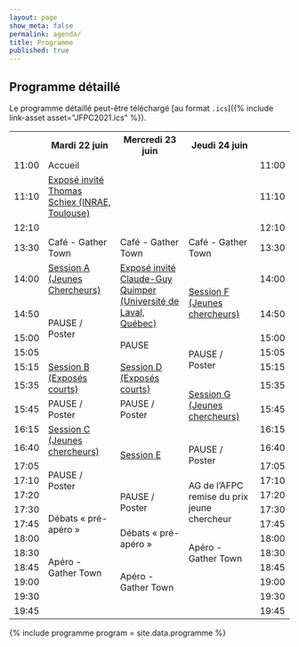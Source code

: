 ```yaml
---
layout: page
show_meta: false
permalink: agenda/
title: Programme
published: true
---
```


## Programme détaillé

Le programme détaillé peut-être téléchargé [au format `.ics`]({% include link-asset asset="JFPC2021.ics" %}).

<span class="anchor" id="programme"></span>

<table>
  <tbody>
    <tr>
      <th width="5%"></th>
      <th class="day" width="30%">Mardi 22 juin</th>
      <th class="day" width="30%">Mercredi 23 juin</th>
      <th class="day" width="30%">Jeudi 24 juin</th>
      <th width="5%"></th>
    </tr>
    <tr>
      <td class="hour">11:00</td>
      <td class="break">Accueil</td>
      <td rowspan="5"></td>
      <td rowspan="5"></td>
      <td class="hour">11:00</td>
    </tr>
    <tr>
      <td class="hour">11:10</td>
      <td rowspan="4" class="invite"><a href="#invite1" name="Mardi 22 juin">Exposé invité<br>Thomas Schiex (INRAE, Toulouse)</a></td>
      <td class="hour">11:10</td>
    </tr>
    <tr></tr>
    <tr></tr>
    <tr></tr>
    <tr>
      <td class="hour">12:10</td>
      <td></td>
      <td></td>
      <td></td>
      <td class="hour">12:10</td>
    </tr>
    <tr></tr>
    <tr>
      <td class="hour">13:30</td>
      <td rowspan="2" class="coffee">Café - Gather Town</td>
      <td rowspan="2" class="coffee">Café - Gather Town</td>
      <td rowspan="2" class="coffee">Café - Gather Town</td>
      <td class="hour">13:30</td>
    </tr>
    <tr></tr>
    <tr>
      <td class="hour">14:00</td>
      <td rowspan="3" class="session-young"><a href="#sessionA" name="Mardi 22 juin">Session A (Jeunes Chercheurs)</a></td>
      <td rowspan="4" class="invite"><a href="#invite2" name="Mercredi 23 juin">Exposé invité<br>Claude-Guy Quimper (Université de Laval, Québec)</a></td>
      <td rowspan="5" class="session-young"><a href="#sessionF" name="Jeudi 24 juin">Session F (Jeunes chercheurs)</a></td>
      <td class="hour">14:00</td>
    </tr>
    <tr></tr>
    <tr></tr>
    <tr>
      <td class="hour">14:50</td>
      <td rowspan="3" class="break">PAUSE / Poster</td>
      <td class="hour">14:50</td>
    </tr>
    <tr>
      <td class="hour">15:00</td>
      <td rowspan="2" class="break">PAUSE</td>
      <td class="hour">15:00</td>
    </tr>
    <tr>
      <td class="hour">15:05</td>
      <td rowspan="2" class="break">PAUSE / Poster</td>
      <td class="hour">15:05</td>
    </tr>
    <tr>
      <td class="hour">15:15</td>
      <td rowspan="2" class="session"><a href="#sessionB" name="Mardi 22 juin">Session B (Exposés courts)</a></td>
      <td rowspan="2" class="session"><a href="#sessionD" name="Mercredi 23 juin">Session D (Exposés courts)</a></td>
      <td class="hour">15:15</td>
    </tr>
    <tr>
      <td class="hour">15:35</td>
      <td rowspan="4" class="session-young"><a href="#sessionG" name="Jeudi 24 juin">Session G (Jeunes chercheurs)</a></td>
      <td class="hour">15:35</td>
    </tr>
    <tr>
      <td class="hour">15:45</td>
      <td rowspan="2" class="break">PAUSE / Poster</td>
      <td rowspan="2" class="break">PAUSE / Poster</td>
      <td class="hour">15:45</td>
    </tr>
    <tr></tr>
    <tr>
      <td class="hour">16:15</td>
      <td rowspan="3" class="session-young"><a href="#sessionC" name="Mardi 22 juin">Session C (Jeunes chercheurs)</a></td>
      <td rowspan="5" class="session"><a href="#sessionE" name="Mercredi 23 juin">Session E</a></td>
      <td class="hour">16:15</td>
    </tr>
    <tr>
      <td class="hour">16:40</td>
      <td rowspan="3" class="break">PAUSE / Poster</td>
      <td class="hour">16:40</td>
    </tr>
    <tr></tr>
    <tr>
      <td class="hour">17:05</td>
      <td rowspan="3" class="break">PAUSE / Poster</td>
      <td class="hour">17:05</td>
    </tr>
    <tr>
      <td class="hour">17:10</td>
      <td rowspan="4" class="ag">AG de l’AFPC<br>remise du prix jeune chercheur</td>
      <td class="hour">17:10</td>
    </tr>
    <tr>
      <td class="hour">17:20</td>
      <td rowspan="2" class="break">PAUSE / Poster</td>
      <td class="hour">17:20</td>
    </tr>
    <tr>
      <td class="hour">17:30</td>
      <td rowspan="4" class="debat">Débats «&nbsp;pré-apéro&nbsp;»</td>
      <td class="hour">17:30</td>
    </tr>
    <tr>
      <td class="hour">17:45</td>
      <td rowspan="4" class="debat">Débats «&nbsp;pré-apéro&nbsp;»</td>
      <td class="hour">17:45</td>
    </tr>
    <tr>
      <td class="hour">18:00</td>
      <td rowspan="4" class="apero">Apéro - Gather Town</td>
      <td class="hour">18:00</td>
    </tr>
    <tr></tr>
    <tr>
      <td class="hour">18:30</td>
      <td rowspan="4" class="apero">Apéro - Gather Town</td>
      <td class="hour">18:30</td>
    </tr>
    <tr>
      <td class="hour">18:45</td>
      <td rowspan="4" class="apero">Apéro - Gather Town</td>
      <td class="hour">18:45</td>
    </tr>
    <tr>
      <td class="hour">19:00</td>
      <td rowspan="4"></td>
      <td class="hour">19:00</td>
    </tr>
    <tr></tr>
    <tr>
      <td class="hour">19:30</td>
      <td rowspan="2"></td>
      <td class="hour">19:30</td>
    </tr>
    <tr>
      <td class="hour">19:45</td>
      <td></td>
      <td class="hour">19:45</td>
    </tr>
  </tbody>
</table>

{% include programme program = site.data.programme %}